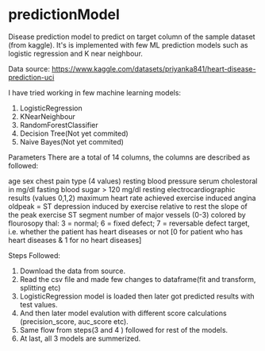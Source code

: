 # predictionModel
Disease prediction model to predict on target column of the sample dataset (from kaggle). It's is implemented with few ML prediction models such as logistic regression and K near neighbour.


Data source: https://www.kaggle.com/datasets/priyanka841/heart-disease-prediction-uci

I have tried working in few machine learning models:
1. LogisticRegression 
2. KNearNeighbour
3. RandomForestClassifier
4. Decision Tree(Not yet commited)
5. Naive Bayes(Not yet commited)


Parameters
There are a total of 14 columns, the columns are described as followed:

age
sex
chest pain type (4 values)
resting blood pressure
serum cholestoral in mg/dl
fasting blood sugar > 120 mg/dl
resting electrocardiographic results (values 0,1,2)
maximum heart rate achieved
exercise induced angina
oldpeak = ST depression induced by exercise relative to rest
the slope of the peak exercise ST segment
number of major vessels (0-3) colored by flourosopy
thal: 3 = normal; 6 = fixed defect; 7 = reversable defect
target, i.e. whether the patient has heart diseases or not [0 for patient who has heart diseases & 1 for no heart diseases]

Steps Followed:
1. Download the data from source.
2. Read the csv file and made few changes to dataframe(fit and transform, splitting etc)
3. LogisticRegression model is loaded then later got predicted results with test values.
4. And then later model evalution with different score calculations (precision_score, auc_score etc).
5. Same flow from steps(3 and 4 ) followed for rest of the models.
6. At last, all 3 models are summerized.





